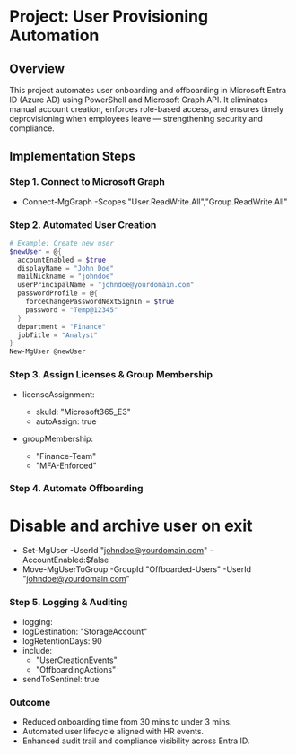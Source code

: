 # Project: User Provisioning Automation

## Overview
This project automates user onboarding and offboarding in Microsoft Entra ID (Azure AD) using PowerShell and Microsoft Graph API.
It eliminates manual account creation, enforces role-based access, and ensures timely deprovisioning when employees leave — strengthening security and compliance.

## Implementation Steps
### Step 1. Connect to Microsoft Graph
- Connect-MgGraph -Scopes "User.ReadWrite.All","Group.ReadWrite.All"

### Step 2. Automated User Creation
```powershell
# Example: Create new user
$newUser = @{
  accountEnabled = $true
  displayName = "John Doe"
  mailNickname = "johndoe"
  userPrincipalName = "johndoe@yourdomain.com"
  passwordProfile = @{
    forceChangePasswordNextSignIn = $true
    password = "Temp@12345"
  }
  department = "Finance"
  jobTitle = "Analyst"
}
New-MgUser @newUser
```

### Step 3. Assign Licenses & Group Membership
- licenseAssignment:
  - skuId: "Microsoft365_E3"
  - autoAssign: true

- groupMembership:
  - "Finance-Team"
  - "MFA-Enforced"

### Step 4. Automate Offboarding
# Disable and archive user on exit
- Set-MgUser -UserId "johndoe@yourdomain.com" -AccountEnabled:$false
- Move-MgUserToGroup -GroupId "Offboarded-Users" -UserId "johndoe@yourdomain.com"

### Step 5. Logging & Auditing
- logging:
 -  logDestination: "StorageAccount"
 -  logRetentionDays: 90
  - include:
    - "UserCreationEvents"
    - "OffboardingActions"
 -  sendToSentinel: true

### Outcome
- Reduced onboarding time from 30 mins to under 3 mins.
- Automated user lifecycle aligned with HR events.
- Enhanced audit trail and compliance visibility across Entra ID.
